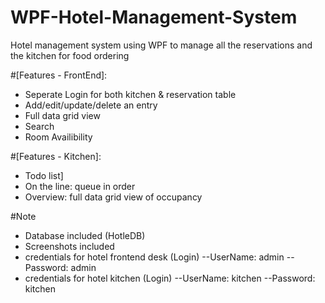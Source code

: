 # WPF-Hotel-Management-System
Hotel management system using WPF to manage all the reservations and the kitchen for food ordering

#[Features - FrontEnd]: 
* Seperate Login for both kitchen & reservation table
* Add/edit/update/delete an entry
* Full data grid view
* Search
* Room Availibility

#[Features - Kitchen]:
* Todo list]
* On the line: queue in order
* Overview: full data grid view of occupancy

#Note
  * Database included (HotleDB)
  * Screenshots included
  * credentials for hotel frontend desk (Login)
     --UserName: admin
     --Password: admin
  * credentials for hotel kitchen (Login)
     --UserName: kitchen
     --Password: kitchen
